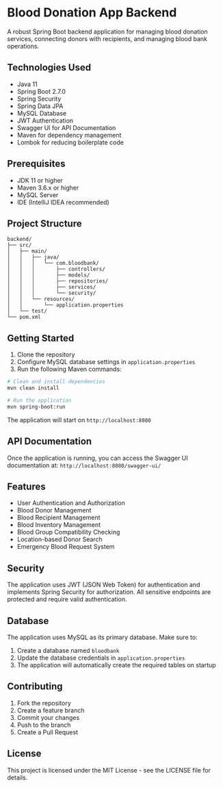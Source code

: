 # Blood Donation App Backend

A robust Spring Boot backend application for managing blood donation services, connecting donors with recipients, and managing blood bank operations.

## Technologies Used

- Java 11
- Spring Boot 2.7.0
- Spring Security
- Spring Data JPA
- MySQL Database
- JWT Authentication
- Swagger UI for API Documentation
- Maven for dependency management
- Lombok for reducing boilerplate code

## Prerequisites

- JDK 11 or higher
- Maven 3.6.x or higher
- MySQL Server
- IDE (IntelliJ IDEA recommended)

## Project Structure

```
backend/
├── src/
│   ├── main/
│   │   ├── java/
│   │   │   └── com.bloodbank/
│   │   │       ├── controllers/
│   │   │       ├── models/
│   │   │       ├── repositories/
│   │   │       ├── services/
│   │   │       └── security/
│   │   └── resources/
│   │       └── application.properties
│   └── test/
└── pom.xml
```

## Getting Started

1. Clone the repository
2. Configure MySQL database settings in `application.properties`
3. Run the following Maven commands:

```bash
# Clean and install dependencies
mvn clean install

# Run the application
mvn spring-boot:run
```

The application will start on `http://localhost:8080`

## API Documentation

Once the application is running, you can access the Swagger UI documentation at:
`http://localhost:8080/swagger-ui/`

## Features

- User Authentication and Authorization
- Blood Donor Management
- Blood Recipient Management
- Blood Inventory Management
- Blood Group Compatibility Checking
- Location-based Donor Search
- Emergency Blood Request System

## Security

The application uses JWT (JSON Web Token) for authentication and implements Spring Security for authorization. All sensitive endpoints are protected and require valid authentication.

## Database

The application uses MySQL as its primary database. Make sure to:
1. Create a database named `bloodbank`
2. Update the database credentials in `application.properties`
3. The application will automatically create the required tables on startup

## Contributing

1. Fork the repository
2. Create a feature branch
3. Commit your changes
4. Push to the branch
5. Create a Pull Request

## License

This project is licensed under the MIT License - see the LICENSE file for details. 